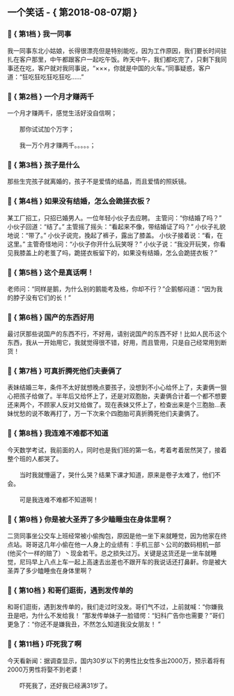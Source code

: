## 一个笑话 - { 第2018-08-07期 }
</hr>

### :jack_o_lantern: { 第1档 } 我一同事
我一同事东北小姑娘，长得很漂亮但是特别能吃，因为工作原因，我们要长时间驻扎在客户那里，中午都跟客户一起吃午饭。昨天中午，我们都吃完了，只剩下我同事还在吃，客户就对我同事说，“×××，你就是中国的火车。”同事疑惑，客户道：“狂吃狂吃狂吃狂吃……”


### :jack_o_lantern: { 第2档 } 一个月才赚两千
一个月才赚两千，感觉生活好没自信啊；<br/><br/>　　那你试试加个万字；<br/><br/>　　我一万个月才赚两千。。。。。；


### :jack_o_lantern: { 第3档 } 孩子是什么
那些生完孩子就离婚的，孩子不是爱情的结晶，而且爱情的照妖镜。


### :jack_o_lantern: { 第4档 } 如果没有结婚，怎么会跪搓衣板？
某工厂招工，只招已婚男人。一位年轻小伙子去应聘。 主管问：“你结婚了吗？” 小伙子回道：“结了。” 主管摇了摇头：“看起来不像，带结婚证了吗？” 小伙子礼貌地说：“带了。” 小伙子说完，挽起了裤子，露出了膝盖。 小伙子接着说：“看，在这里。” 主管奇怪地问：“小伙子你开什么玩笑呀？” 小伙子说：“我没开玩笑，你看见我膝盖上的老茧了吗，跪搓衣板留下的，如果没有结婚，怎么会跪搓衣板？”


### :jack_o_lantern: { 第5档 } 这个是真话啊！
老师问：“同样是鹅，为什么别的鹅能考及格，你却不行？”企鹅郁闷道：“因为我的脖子没有它们的长！”


### :jack_o_lantern: { 第6档 } 国产的东西好用
最讨厌那些说国产的东西不行，不好用，请别说国产的东西不好！比如人民币这个东西，我从一开始用它，我就觉得很不错，好用，而且管用，只是自己经常用到断货！


### :jack_o_lantern: { 第7档 } 可真折腾死他们夫妻俩了
表妹结婚三年，条件不太好就想晚点要孩子，没想到不小心给怀上了，夫妻俩一狠心把孩子给做了。半年后又给怀上了，还是对双胞胎，夫妻俩合计着一个都不想要还来两个，不顾家人反对又给做了。现在表妹又怀上了，检查出来是个三胞胎…表妹忧愁的说不敢再打了，万一下次来个四胞胎可真折腾死他们夫妻俩了。


### :jack_o_lantern: { 第8档 } 我连难不难都不知道
今天数学考试，我前面的人，同时也是我们班的第一名，考着考着居然哭了，接着整个班的人都哭了。<br/><br/>　　当时我就懵逼了，哭什么哭？结果下课才知道，原来是卷子太难了，他们不会。<br/><br/>　　可是我连难不难都不知道啊！


### :jack_o_lantern: { 第9档 } 你是被大圣弄了多少瞌睡虫在身体里啊？
二货同事坐公交车上班经常被小偷掏包，原因是他一坐下来就睡觉，因为他家在终点站。哥哥这几年小偷在他一人身上的业绩有：手机三部丶公司的数码相机一部(他买个一样的赔了）丶现金若干。总之损失过万。关键是这货还是一坐车就睡觉，尼玛早上八点上车一起上高速去出差也不跟开车的我说话还打鼻鼾。你是被大圣弄了多少瞌睡虫在身体里啊？


### :jack_o_lantern: { 第10档 } 和哥们逛街，遇到发传单的
和哥们逛街，遇到发传单的，我们走过时没发。哥们气不过，上前就喊：“你嫌我丑是吧，为什么不发给我！ ”那发传单妹子一脸错愕：“妇科广告你也需要？”哥们更急了：“你还不是嫌我丑，不然怎么知道我没女朋友！ ”


### :jack_o_lantern: { 第11档 } 吓死我了啊
今天看新闻：据调查显示，国内30岁以下的男性比女性多出2000万，预示着将有2000万男性将娶不到老婆！<br/><br/>　　吓死我了，还好我已经满31岁了。

